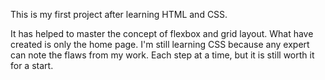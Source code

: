 This is my first project after learning HTML and CSS.

It has helped to master the concept of flexbox and grid layout.
What have created is only the home page. I'm still learning CSS because any expert can note the flaws from my work.
Each step at a time, but it is still worth it for a start.

